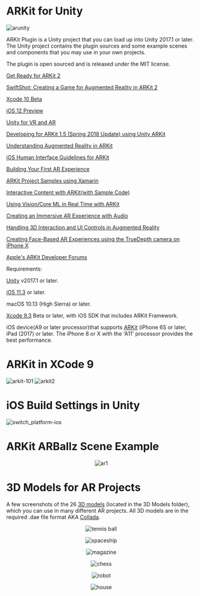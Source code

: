 # ARKit for Unity
![arunity](https://user-images.githubusercontent.com/18353476/40161884-f26baf48-5966-11e8-876c-4c959214bd8e.jpeg)


ARKit Plugin is a Unity project that you can load up into Unity 2017.1 or later. The Unity project contains the plugin sources and some example scenes and components that you may use in your own projects.

The plugin is open sourced and is released under the MIT license.

[Get Ready for ARKit 2](https://developer.apple.com/arkit/)

[SwiftShot: Creating a Game for Augmented Reality in ARKit 2](https://developer.apple.com/documentation/arkit/swiftshot_creating_a_game_for_augmented_reality)

[Xcode 10 Beta](https://developer.apple.com/xcode/)

[iOS 12 Preview](https://www.apple.com/ios/ios-12-preview/)

[Unity for VR and AR](https://unity3d.com/unity/features/multiplatform/vr-ar)

[Developing for ARKit 1.5 (Spring 2018 Update) using Unity ARKit](https://blogs.unity3d.com/2018/02/16/developing-for-arkit-1-5-update-using-unity-arkit-plugin/)

[Understanding Augmented Reality in ARKit](https://developer.apple.com/documentation/arkit/understanding_augmented_reality)

[iOS Human Interface Guidelines for ARKit](https://developer.apple.com/ios/human-interface-guidelines/technologies/augmented-reality/)

[Building Your First AR Experience](https://developer.apple.com/documentation/arkit/building_your_first_ar_experience)

[ARKit Project Samples using Xamarin](https://developer.xamarin.com/samples/ios/iOS11/)

[Interactive Content with ARKit(with Sample Code)](https://developer.apple.com/library/content/samplecode/InteractiveContent/Introduction/Intro.html)

[Using Vision/Core ML in Real Time with ARKit](https://developer.apple.com/documentation/arkit/using_vision_in_real_time_with_arkit)

[Creating an Immersive AR Experience with Audio](https://developer.apple.com/documentation/arkit/creating_an_immersive_ar_experience_with_audio)

[Handling 3D Interaction and UI Controls in Augmented Reality](https://developer.apple.com/documentation/arkit/handling_3d_interaction_and_ui_controls_in_augmented_reality)

[Creating Face-Based AR Experiences using the TrueDepth camera on iPhone X](https://developer.apple.com/documentation/arkit/creating_face_based_ar_experiences)

[Apple's ARKit Developer Forums](https://forums.developer.apple.com/community/graphics-and-games/arkit)

Requirements:

[Unity](https://unity3d.com/) v2017.1 or later.

[iOS 11.3](https://www.apple.com/ios/ios-11-preview/) or later.

macOS 10.13 (High Sierra) or later.

[Xcode 9.3](https://developer.apple.com/xcode/) Beta or later, with iOS SDK that includes ARKit Framework.

iOS device(A9 or later processor)that supports [ARKit](https://developer.apple.com/arkit/) (iPhone 6S or later, iPad (2017) or later. The iPhone 8 or X with the 'A11' processor provides the best performance.

# ARKit in XCode 9
![arkit-101](https://user-images.githubusercontent.com/18353476/29243498-3e3332ee-7f55-11e7-9158-40c72da8a469.jpg)
![arkit2](https://user-images.githubusercontent.com/18353476/29243499-42181adc-7f55-11e7-8577-08fd70ebf5c9.png)

# iOS Build Settings in Unity
![switch_platform-ios](https://user-images.githubusercontent.com/18353476/29243508-5f8b300e-7f55-11e7-9a6e-d03036203258.png)

# ARKit ARBallz Scene Example
<p align="center">
  <img alt="ar1" src="https://user-images.githubusercontent.com/18353476/28798403-45e175ce-75f9-11e7-9127-0a75d00a3662.PNG">
</p>

# 3D Models for AR Projects
A few screenshots of the 26 [3D models](https://www.turbosquid.com/) (located in the 3D Models folder), which you can use in many different AR projects. All 3D models are in the required .dae file format AKA [Collada](https://www.khronos.org/collada/). 

<p align="center">
  <img alt="tennis ball" src="https://user-images.githubusercontent.com/18353476/31447274-7123756c-ae56-11e7-8dd3-47f7773ff4af.PNG">
</p>

<p align="center">
  <img alt="spaceship" src="https://user-images.githubusercontent.com/18353476/30507770-e6989d86-9a3d-11e7-86d1-ad18f99a28d9.PNG">
</p>

<p align="center">
  <img alt="magazine" src="https://user-images.githubusercontent.com/18353476/29536340-416eb70c-8672-11e7-8065-9e132e08361d.PNG">
</p>

<p align="center">
  <img alt="chess" src="https://user-images.githubusercontent.com/18353476/29536342-43dd7d16-8672-11e7-89a7-56d9cff063d9.PNG">
</p>

<p align="center">
  <img alt="robot" src="https://user-images.githubusercontent.com/18353476/29536349-4c62abbe-8672-11e7-9e32-5a88a465f949.PNG">
</p>

<p align="center">
  <img alt="house" src="https://user-images.githubusercontent.com/18353476/29536354-4f02eef6-8672-11e7-94a7-40fa306af499.PNG">
</p>
